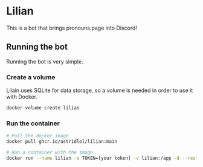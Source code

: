 # Lilian

This is a bot that brings pronouns.page into Discord!

## Running the bot

Running the bot is very simple.

### Create a volume

Lilain uses SQLite for data storage, so a volume is needed in order to use it with Docker.

```bash
docker volume create lilian
```

### Run the container

```bash
# Pull the docker image
docker pull ghcr.io/astridlol/lilian:main

# Run a container with the image
docker run --name lilian -e TOKEN=[your token] -v lilian:/app -d --restart always ghcr.io/astridlol/lilian:main
```

